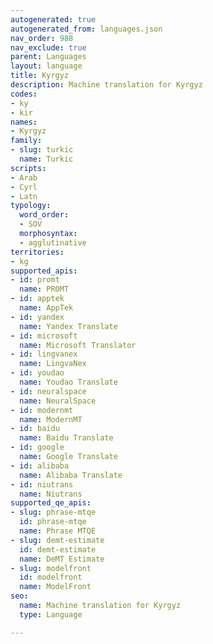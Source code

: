 ```yaml
---
autogenerated: true
autogenerated_from: languages.json
nav_order: 988
nav_exclude: true
parent: Languages
layout: language
title: Kyrgyz
description: Machine translation for Kyrgyz
codes:
- ky
- kir
names:
- Kyrgyz
family:
- slug: turkic
  name: Turkic
scripts:
- Arab
- Cyrl
- Latn
typology:
  word_order:
  - SOV
  morphosyntax:
  - agglutinative
territories:
- kg
supported_apis:
- id: promt
  name: PROMT
- id: apptek
  name: AppTek
- id: yandex
  name: Yandex Translate
- id: microsoft
  name: Microsoft Translator
- id: lingvanex
  name: LingvaNex
- id: youdao
  name: Youdao Translate
- id: neuralspace
  name: NeuralSpace
- id: modernmt
  name: ModernMT
- id: baidu
  name: Baidu Translate
- id: google
  name: Google Translate
- id: alibaba
  name: Alibaba Translate
- id: niutrans
  name: Niutrans
supported_qe_apis:
- slug: phrase-mtqe
  id: phrase-mtqe
  name: Phrase MTQE
- slug: demt-estimate
  id: demt-estimate
  name: DeMT Estimate
- slug: modelfront
  id: modelfront
  name: ModelFront
seo:
  name: Machine translation for Kyrgyz
  type: Language

---
```


